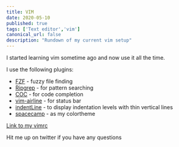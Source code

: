 ```yaml
---
title: VIM
date: 2020-05-10
published: true
tags: ['Text editor','vim']
canonical_url: false
description: "Rundown of my current vim setup"
---
```


I started learning vim sometime ago and now use it all the time.

I use the following plugins:
* [FZF](https://github.com/junegunn/fzf) - fuzzy file finding
* [Ripgrep](https://github.com/BurntSushi/ripgrep) - for pattern searching
* [COC](https://github.com/neoclide/coc.nvim) - for code completion
* [vim-airline](https://github.com/vim-airline/vim-airline) - for status bar
* [indentLine](https://github.com/Yggdroot/indentLine) - to display indentation levels with thin vertical lines
* [spacecamp](https://github.com/jaredgorski/SpaceCamp) - as my colortheme

[Link to my vimrc](https://gist.github.com/RakshithNM/1c2cc665130c134beb6ce7ec4fcff271)

Hit me up on twitter if you have any questions

